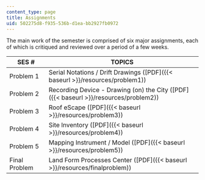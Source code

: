 ```yaml
---
content_type: page
title: Assignments
uid: 502275d8-f935-536b-d1ea-bb2927fb0972
---
```


The main work of the semester is comprised of six major assignments, each of which is critiqued and reviewed over a period of a few weeks.

| SES # | TOPICS |
| --- | --- |
| Problem 1 | Serial Notations / Drift Drawings ([PDF]({{< baseurl >}}/resources/problem1)) |
| Problem 2 | Recording Device - Drawing (on) the City ([PDF]({{< baseurl >}}/resources/problem2)) |
| Problem 3 | Roof eScape ([PDF]({{< baseurl >}}/resources/problem3)) |
| Problem 4 | Site Inventory ([PDF]({{< baseurl >}}/resources/problem4)) |
| Problem 5 | Mapping Instrument / Model ([PDF]({{< baseurl >}}/resources/problem5)) |
| Final Problem | Land Form Processes Center ([PDF]({{< baseurl >}}/resources/finalproblem))
